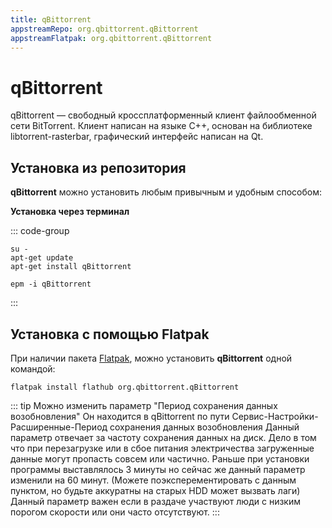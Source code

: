 ```yaml
---
title: qBittorrent
appstreamRepo: org.qbittorrent.qBittorrent
appstreamFlatpak: org.qbittorrent.qBittorrent
---
```


# qBittorrent

qBittorrent — свободный кроссплатформенный клиент файлообменной сети BitTorrent. Клиент написан на языке C++, основан на библиотеке libtorrent-rasterbar, графический интерфейс написан на Qt.

## Установка из репозитория

**qBittorrent** можно установить любым привычным и удобным способом:

<!--@include: ./parts/install/software-repo.md-->

**Установка через терминал**

::: code-group

```shell[apt-get]
su -
apt-get update
apt-get install qBittorrent
```
```shell[epm]
epm -i qBittorrent
```
:::

## Установка c помощью Flatpak

При наличии пакета [Flatpak](/flatpak), можно установить **qBittorrent** одной командой:

```shell
flatpak install flathub org.qbittorrent.qBittorrent
```

<!--@include: ./parts/install/software-flatpak.md-->

::: tip
Можно изменить параметр "Период сохранения данных возобновления" Он находится в qBittorrent по пути Сервис-Настройки-Расширенные-Период сохранения данных возобновления
Данный параметр отвечает за частоту сохранения данных на диск.
Дело в том что при перезагрузке или в сбое питания электричества загруженные данные могут пропасть совсем или частично.
Раньше при установки программы выставлялось 3 минуты но сейчас же данный параметр изменили на 60 минут. (Можете поэксперементировать с данным пунктом, но будьте аккуратны на старых HDD может вызвать лаги)
Данный параметр важен если в раздаче участвуют люди с низким порогом скорости или они часто отсутствуют.
:::
